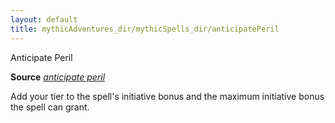 ```yaml
---
layout: default
title: mythicAdventures_dir/mythicSpells_dir/anticipatePeril
---
```

Anticipate Peril

**Source** [_anticipate peril_](ultimateMagic_dir/spells_dir/anticipatePeril#_anticipate-peril)

Add your tier to the spell's initiative bonus and the maximum initiative bonus the spell can grant.

